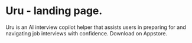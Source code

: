 # Uru - landing page.

Uru is an AI interview copilot helper that assists users in preparing for and navigating job interviews with confidence. Download on Appstore.